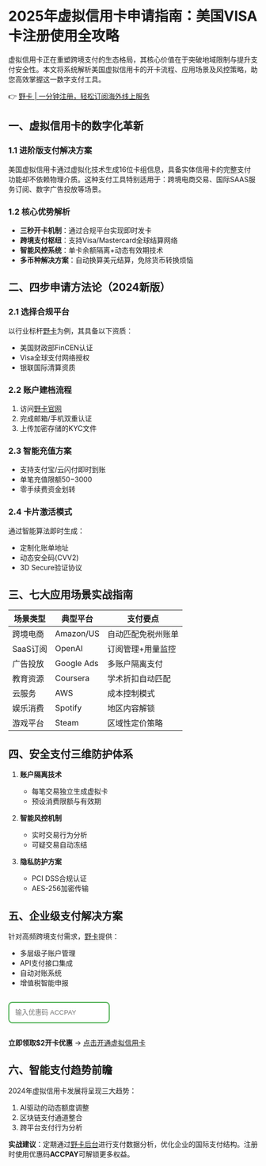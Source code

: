 # 2025年虚拟信用卡申请指南：美国VISA卡注册使用全攻略

虚拟信用卡正在重塑跨境支付的生态格局，其核心价值在于突破地域限制与提升支付安全性。本文将系统解析美国虚拟信用卡的开卡流程、应用场景及风控策略，助您高效掌握这一数字支付工具。

👉 [野卡 | 一分钟注册，轻松订阅海外线上服务](https://bbtdd.com/yeka)

## 一、虚拟信用卡的数字化革新
### 1.1 进阶版支付解决方案
美国虚拟信用卡通过虚拟化技术生成16位卡组信息，具备实体信用卡的完整支付功能却不依赖物理介质。这种支付工具特别适用于：跨境电商交易、国际SAAS服务订阅、数字广告投放等场景。

### 1.2 核心优势解析
- **三秒开卡机制**：通过合规平台实现即时发卡
- **跨境支付枢纽**：支持Visa/Mastercard全球结算网络
- **智能风控系统**：单卡余额隔离+动态有效期技术
- **多币种解决方案**：自动换算美元结算，免除货币转换烦恼

## 二、四步申请方法论（2024新版）
### 2.1 选择合规平台
以行业标杆[野卡](https://bbtdd.com/yeka)为例，其具备以下资质：
- 美国财政部FinCEN认证
- Visa全球支付网络授权
- 银联国际清算资质

### 2.2 账户建档流程
1. 访问[野卡官网](https://bbtdd.com/yeka)
2. 完成邮箱/手机双重认证
3. 上传加密存储的KYC文件

### 2.3 智能充值方案
- 支持支付宝/云闪付即时到账
- 单笔充值限额$50-$3000
- 零手续费资金划转

### 2.4 卡片激活模式
通过智能算法即时生成：
- 定制化账单地址
- 动态安全码(CVV2)
- 3D Secure验证协议

## 三、七大应用场景实战指南
| 场景类型 | 典型平台 | 支付要点 |
|---------|---------|---------|
| 跨境电商 | Amazon/US | 自动匹配免税州账单 |
| SaaS订阅 | OpenAI | 订阅管理+用量监控 |
| 广告投放 | Google Ads | 多账户隔离支付 |
| 教育资源 | Coursera | 学术折扣自动匹配 |
| 云服务 | AWS | 成本控制模式 |
| 娱乐消费 | Spotify | 地区内容解锁 |
| 游戏平台 | Steam | 区域性定价策略 |

## 四、安全支付三维防护体系
1. **账户隔离技术** 
   - 每笔交易独立生成虚拟卡
   - 预设消费限额与有效期

2. **智能风控机制**
   - 实时交易行为分析
   - 可疑交易自动冻结

3. **隐私防护方案**
   - PCI DSS合规认证
   - AES-256加密传输

## 五、企业级支付解决方案
针对高频跨境支付需求，[野卡](https://bbtdd.com/yeka)提供：
- 多层级子账户管理
- API支付接口集成
- 自动对账系统
- 增值税智能申报

<input type="text" placeholder="输入优惠码 ACCPAY" style="padding:12px;border:2px solid #4CAF50;border-radius:8px;margin:15px 0;">

**立即领取$2开卡优惠** → [点击开通虚拟信用卡](https://bbtdd.com/yeka)

## 六、智能支付趋势前瞻
2024年虚拟信用卡发展将呈现三大趋势：
1. AI驱动的动态额度调整
2. 区块链支付通道整合
3. 跨平台支付行为分析

**实战建议**：定期通过[野卡后台](https://bbtdd.com/yeka)进行支付数据分析，优化企业的国际支付结构。注册时使用优惠码**ACCPAY**可解锁更多权益。
